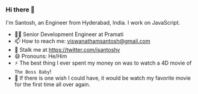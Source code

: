 ### Hi there 👋

I'm Santosh, an Engineer from Hyderabad, India. I work on JavaScript.

- 👨‍💻 Senior Development Engineer at Pramati
- 📫 How to reach me: viswanathamsantosh@gmail.com
- 🔭 Stalk me at https://twitter.com/isantoshv
- 😄 Pronouns: He/Him
- ⚡ The best thing I ever spent my money on was to watch a 4D movie of `The Boss Baby`!  
- 🧞 If there is one wish I could have, it would be watch my favorite movie for the first time all over again.
